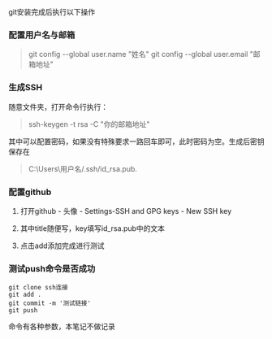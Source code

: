 git安装完成后执行以下操作

### 配置用户名与邮箱

> git config --global user.name "姓名"
> git config --global user.email "邮箱地址"

### 生成SSH

随意文件夹，打开命令行执行：

> ssh-keygen -t rsa -C "你的邮箱地址"

其中可以配置密码，如果没有特殊要求一路回车即可，此时密码为空。生成后密钥保存在

> C:\Users\用户名/.ssh/id_rsa.pub.

### 配置github

1. 打开github - 头像 - Settings-SSH and GPG keys - New SSH key

2. 其中title随便写，key填写id_rsa.pub中的文本

3. 点击add添加完成进行测试

### 测试push命令是否成功

```
git clone ssh连接
git add .
git commit -m '测试链接'
git push
```

命令有各种参数，本笔记不做记录
